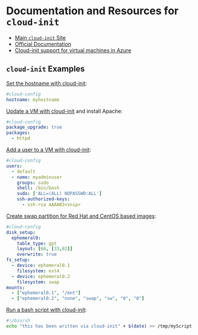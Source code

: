 # Documentation and Resources for `cloud-init`

* [Main `cloud-init` Site](https://cloud-init.io/)
* [Official Documentation](https://cloudinit.readthedocs.io/en/latest/index.html)
* [Cloud-init support for virtual machines in Azure](https://docs.microsoft.com/en-us/azure/virtual-machines/linux/using-cloud-init)

## `cloud-init` Examples

[Set the hostname with cloud-init](https://docs.microsoft.com/en-us/azure/virtual-machines/linux/cloudinit-update-vm-hostname#set-the-hostname-with-cloud-init):

```yaml
#cloud-config
hostname: myhostname
```

[Update a VM with cloud-init](https://docs.microsoft.com/en-us/azure/virtual-machines/linux/cloudinit-update-vm#update-a-vm-with-cloud-init) and install Apache:

```yaml
#cloud-config
package_upgrade: true
packages:
  - httpd
```

[Add a user to a VM with cloud-init](https://docs.microsoft.com/en-us/azure/virtual-machines/linux/cloudinit-add-user#add-a-user-to-a-vm-with-cloud-init):

```yaml
#cloud-config
users:
  - default
  - name: myadminuser
    groups: sudo
    shell: /bin/bash
    sudo: ['ALL=(ALL) NOPASSWD:ALL']
    ssh-authorized-keys:
      - ssh-rsa AAAAB3<snip>
```

[Create swap partition for Red Hat and CentOS based images](https://docs.microsoft.com/en-us/azure/virtual-machines/linux/cloudinit-configure-swapfile#create-swap-partition-for-red-hat-and-centos-based-images):

```yaml
#cloud-config
disk_setup:
  ephemeral0:
    table_type: gpt
    layout: [66, [33,82]]
    overwrite: true
fs_setup:
  - device: ephemeral0.1
    filesystem: ext4
  - device: ephemeral0.2
    filesystem: swap
mounts:
  - ["ephemeral0.1", "/mnt"]
  - ["ephemeral0.2", "none", "swap", "sw", "0", "0"]
```

[Run a bash script with cloud-init](https://docs.microsoft.com/en-us/azure/virtual-machines/linux/cloudinit-bash-script#run-a-bash-script-with-cloud-init):

```bash
#!/bin/sh
echo "this has been written via cloud-init" + $(date) >> /tmp/myScript.txt
```


